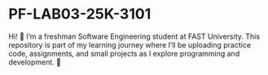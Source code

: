 # PF-LAB03-25K-3101
Hi! 👋 I’m a freshman Software Engineering student at FAST University.
This repository is part of my learning journey where I’ll be uploading practice code, assignments, and small projects as I explore programming and development. 🚀
